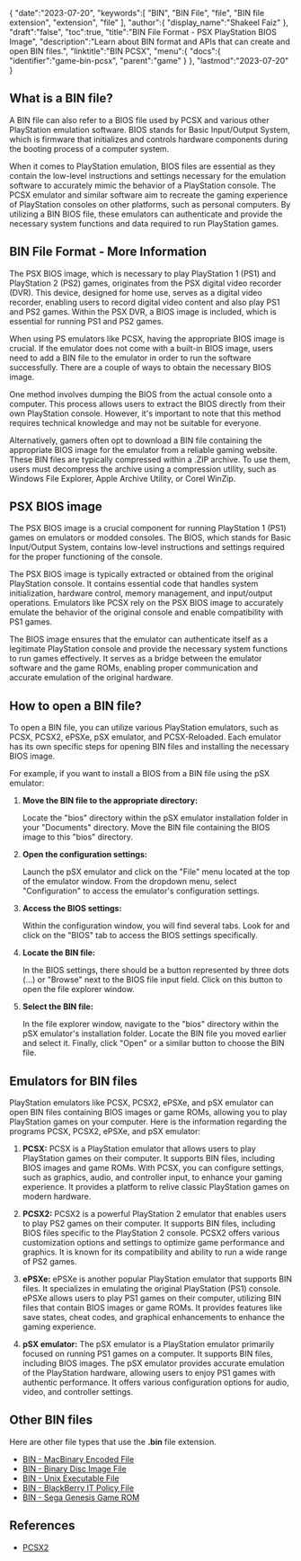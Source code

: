 {
   "date":"2023-07-20",
   "keywords":[
      "BIN",
      "BIN File",
      "file",
      "BIN file extension",
      "extension",
      "file"
   ],
   "author":{
      "display_name":"Shakeel Faiz"
   },
   "draft":"false",
   "toc":true,
   "title":"BIN File Format - PSX PlayStation BIOS Image",
   "description":"Learn about BIN format and APIs that can create and open BIN files.",
   "linktitle":"BIN PCSX",
   "menu":{
      "docs":{
         "identifier":"game-bin-pcsx",
         "parent":"game"
      }
   },
   "lastmod":"2023-07-20"
}

## What is a BIN file?

A BIN file can also refer to a BIOS file used by PCSX and various other PlayStation emulation software. BIOS stands for Basic Input/Output System, which is firmware that initializes and controls hardware components during the booting process of a computer system.

When it comes to PlayStation emulation, BIOS files are essential as they contain the low-level instructions and settings necessary for the emulation software to accurately mimic the behavior of a PlayStation console. The PCSX emulator and similar software aim to recreate the gaming experience of PlayStation consoles on other platforms, such as personal computers. By utilizing a BIN BIOS file, these emulators can authenticate and provide the necessary system functions and data required to run PlayStation games.

## BIN File Format - More Information 

The PSX BIOS image, which is necessary to play PlayStation 1 (PS1) and PlayStation 2 (PS2) games, originates from the PSX digital video recorder (DVR). This device, designed for home use, serves as a digital video recorder, enabling users to record digital video content and also play PS1 and PS2 games. Within the PSX DVR, a BIOS image is included, which is essential for running PS1 and PS2 games.

When using PS emulators like PCSX, having the appropriate BIOS image is crucial. If the emulator does not come with a built-in BIOS image, users need to add a BIN file to the emulator in order to run the software successfully. There are a couple of ways to obtain the necessary BIOS image.

One method involves dumping the BIOS from the actual console onto a computer. This process allows users to extract the BIOS directly from their own PlayStation console. However, it's important to note that this method requires technical knowledge and may not be suitable for everyone.

Alternatively, gamers often opt to download a BIN file containing the appropriate BIOS image for the emulator from a reliable gaming website. These BIN files are typically compressed within a .ZIP archive. To use them, users must decompress the archive using a compression utility, such as Windows File Explorer, Apple Archive Utility, or Corel WinZip.

## PSX BIOS image

The PSX BIOS image is a crucial component for running PlayStation 1 (PS1) games on emulators or modded consoles. The BIOS, which stands for Basic Input/Output System, contains low-level instructions and settings required for the proper functioning of the console.

The PSX BIOS image is typically extracted or obtained from the original PlayStation console. It contains essential code that handles system initialization, hardware control, memory management, and input/output operations. Emulators like PCSX rely on the PSX BIOS image to accurately emulate the behavior of the original console and enable compatibility with PS1 games.

The BIOS image ensures that the emulator can authenticate itself as a legitimate PlayStation console and provide the necessary system functions to run games effectively. It serves as a bridge between the emulator software and the game ROMs, enabling proper communication and accurate emulation of the original hardware.

## How to open a BIN file?

To open a BIN file, you can utilize various PlayStation emulators, such as PCSX, PCSX2, ePSXe, pSX emulator, and PCSX-Reloaded. Each emulator has its own specific steps for opening BIN files and installing the necessary BIOS image.

For example, if you want to install a BIOS from a BIN file using the pSX emulator:

1. **Move the BIN file to the appropriate directory:**

   Locate the "bios" directory within the pSX emulator installation folder in your "Documents" directory. Move the BIN file containing the BIOS image to this "bios" directory.

2. **Open the configuration settings:**

   Launch the pSX emulator and click on the "File" menu located at the top of the emulator window. From the dropdown menu, select "Configuration" to access the emulator's configuration settings.

3. **Access the BIOS settings:**

   Within the configuration window, you will find several tabs. Look for and click on the "BIOS" tab to access the BIOS settings specifically.

4. **Locate the BIN file:**

   In the BIOS settings, there should be a button represented by three dots (...) or "Browse" next to the BIOS file input field. Click on this button to open the file explorer window.

5. **Select the BIN file:**

   In the file explorer window, navigate to the "bios" directory within the pSX emulator's installation folder. Locate the BIN file you moved earlier and select it. Finally, click "Open" or a similar button to choose the BIN file.

## Emulators for BIN files

PlayStation emulators like PCSX, PCSX2, ePSXe, and pSX emulator can open BIN files containing BIOS images or game ROMs, allowing you to play PlayStation games on your computer. Here is the information regarding the programs PCSX, PCSX2, ePSXe, and pSX emulator:

1. **PCSX:** PCSX is a PlayStation emulator that allows users to play PlayStation games on their computer. It supports BIN files, including BIOS images and game ROMs. With PCSX, you can configure settings, such as graphics, audio, and controller input, to enhance your gaming experience. It provides a platform to relive classic PlayStation games on modern hardware.

2. **PCSX2:** PCSX2 is a powerful PlayStation 2 emulator that enables users to play PS2 games on their computer. It supports BIN files, including BIOS files specific to the PlayStation 2 console. PCSX2 offers various customization options and settings to optimize game performance and graphics. It is known for its compatibility and ability to run a wide range of PS2 games.

3. **ePSXe:** ePSXe is another popular PlayStation emulator that supports BIN files. It specializes in emulating the original PlayStation (PS1) console. ePSXe allows users to play PS1 games on their computer, utilizing BIN files that contain BIOS images or game ROMs. It provides features like save states, cheat codes, and graphical enhancements to enhance the gaming experience.

4. **pSX emulator:** The pSX emulator is a PlayStation emulator primarily focused on running PS1 games on a computer. It supports BIN files, including BIOS images. The pSX emulator provides accurate emulation of the PlayStation hardware, allowing users to enjoy PS1 games with authentic performance. It offers various configuration options for audio, video, and controller settings.

## Other BIN files

Here are other file types that use the **.bin** file extension.

- [BIN - MacBinary Encoded File](/compression/bin/)
- [BIN - Binary Disc Image File](/disc-and-media/bin/)
- [BIN - Unix Executable File](/executable/bin/)
- [BIN - BlackBerry IT Policy File](/settings/bin/)
- [BIN - Sega Genesis Game ROM](/game/bin/)

## References
* [PCSX2](https://en.wikipedia.org/wiki/PCSX2)
